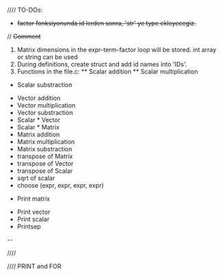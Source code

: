 
//// TO-DOs:
- ~~factor fonksiyonunda id lerden sonra, 'str' ye type ekleyecegiz.~~

// ~~Comment~~

1. Matrix dimensions in the expr-term-factor loop will be stored. int array or string can be used
2. During definitions, create struct and add id names into 'IDs'.
3. Functions in the file.c:
  ** Scalar addition
  ** Scalar multiplication
  + Scalar substraction
  - Vector addition
  - Vector multiplication
  - Vector substraction
  - Scalar * Vector
  - Scalar * Matrix
  - Matrix addition
  - Matrix multiplication
  - Matrix substraction 
  - transpose of Matrix
  - transpose of Vector
  - transpose of Scalar
  - sqrt of scalar
  - choose (expr, expr, expr, expr)
  + Print matrix
  - Print vector
  - Print scalar
  - Printsep

-- 

//// 





//// PRINT and FOR
